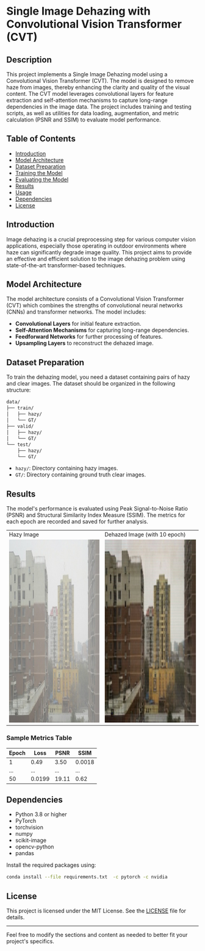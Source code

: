 # Single Image Dehazing with Convolutional Vision Transformer (CVT)

## Description

This project implements a Single Image Dehazing model using a Convolutional Vision Transformer (CVT). The model is designed to remove haze from images, thereby enhancing the clarity and quality of the visual content. The CVT model leverages convolutional layers for feature extraction and self-attention mechanisms to capture long-range dependencies in the image data. The project includes training and testing scripts, as well as utilities for data loading, augmentation, and metric calculation (PSNR and SSIM) to evaluate model performance.

## Table of Contents

- [Introduction](#introduction)
- [Model Architecture](#model-architecture)
- [Dataset Preparation](#dataset-preparation)
- [Training the Model](#training-the-model)
- [Evaluating the Model](#evaluating-the-model)
- [Results](#results)
- [Usage](#usage)
- [Dependencies](#dependencies)
- [License](#license)

## Introduction

Image dehazing is a crucial preprocessing step for various computer vision applications, especially those operating in outdoor environments where haze can significantly degrade image quality. This project aims to provide an effective and efficient solution to the image dehazing problem using state-of-the-art transformer-based techniques.

## Model Architecture

The model architecture consists of a Convolutional Vision Transformer (CVT) which combines the strengths of convolutional neural networks (CNNs) and transformer networks. The model includes:
- **Convolutional Layers** for initial feature extraction.
- **Self-Attention Mechanisms** for capturing long-range dependencies.
- **Feedforward Networks** for further processing of features.
- **Upsampling Layers** to reconstruct the dehazed image.

## Dataset Preparation

To train the dehazing model, you need a dataset containing pairs of hazy and clear images. The dataset should be organized in the following structure:
```
data/
├── train/
│   ├── hazy/
│   └── GT/
├── valid/
│   ├── hazy/
│   └── GT/
└── test/
    ├── hazy/
    └── GT/
```

- `hazy/`: Directory containing hazy images.
- `GT/`: Directory containing ground truth clear images.

## Results

The model's performance is evaluated using Peak Signal-to-Noise Ratio (PSNR) and Structural Similarity Index Measure (SSIM). The metrics for each epoch are recorded and saved for further analysis.

<table>
  <tr>
    <td>Hazy Image</td>
     <td>Dehazed Image (with 10 epoch)</td>
  </tr>
  <tr>
    <td><img src="/hazy_image.jpg" width=270 height=480></td>
    <td><img src="/dehazed_image.jpg" width=270 height=480></td>
  </tr>
 </table>


### Sample Metrics Table

| Epoch | Loss  | PSNR  | SSIM  |
|-------|-------|-------|-------|
| 1     | 0.49  | 3.50  |0.0018 |
| ...   | ...   | ...   | ...   |
| 50    |0.0199 | 19.11 | 0.62  |

## Dependencies

- Python 3.8 or higher
- PyTorch
- torchvision
- numpy
- scikit-image
- opencv-python
- pandas

Install the required packages using:
```bash
conda install --file requirements.txt  -c pytorch -c nvidia
```

## License

This project is licensed under the MIT License. See the [LICENSE](LICENSE) file for details.

---

Feel free to modify the sections and content as needed to better fit your project's specifics.